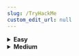 ```yaml
---
slug: /TryHackMe
custom_edit_url: null
---
```


<details className="dropdown" closed>
  <summary><b>Easy</b></summary>
  
  [Agent Sudo](./Agent%20Sudo.md)
</details>

<details className="dropdown" closed>
  <summary><b>Medium</b></summary>
 
Agent Sudo
</details>
